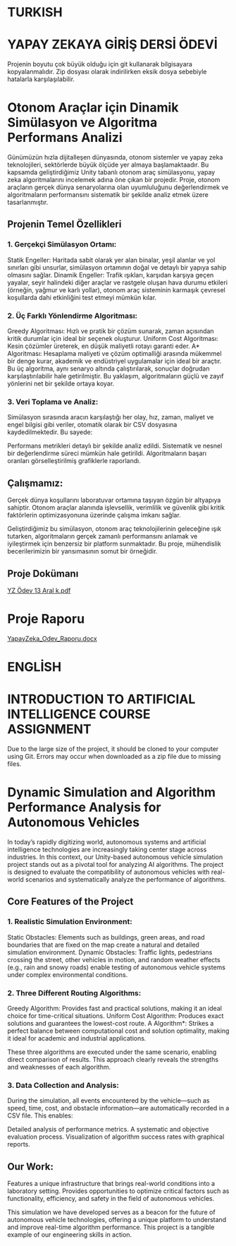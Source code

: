 # TURKISH
# YAPAY ZEKAYA GİRİŞ DERSİ ÖDEVİ
Projenin boyutu çok büyük olduğu için git kullanarak bilgisayara kopyalanmalıdır. Zip dosyası olarak indirilirken eksik dosya sebebiyle hatalarla karşılaşılabilir.

# Otonom Araçlar için Dinamik Simülasyon ve Algoritma Performans Analizi
Günümüzün hızla dijitalleşen dünyasında, otonom sistemler ve yapay zeka teknolojileri, sektörlerde büyük ölçüde yer almaya başlamaktaadır. Bu kapsamda geliştirdiğimiz Unity tabanlı otonom araç simülasyonu, yapay zeka algoritmalarını incelemek adına öne çıkan bir projedir. Proje, otonom araçların gerçek dünya senaryolarına olan uyumluluğunu değerlendirmek ve algoritmaların performansını sistematik bir şekilde analiz etmek üzere tasarlanmıştır.

## Projenin Temel Özellikleri
### 1. Gerçekçi Simülasyon Ortamı:

Statik Engeller: Haritada sabit olarak yer alan binalar, yeşil alanlar ve yol sınırları gibi unsurlar, simülasyon ortamının doğal ve detaylı bir yapıya sahip olmasını sağlar.
Dinamik Engeller: Trafik ışıkları, karşıdan karşıya geçen yayalar, seyir halindeki diğer araçlar ve rastgele oluşan hava durumu etkileri (örneğin, yağmur ve karlı yollar), otonom araç sisteminin karmaşık çevresel koşullarda dahi etkinliğini test etmeyi mümkün kılar.

### 2. Üç Farklı Yönlendirme Algoritması:

Greedy Algoritması: Hızlı ve pratik bir çözüm sunarak, zaman açısından kritik durumlar için ideal bir seçenek oluşturur.
Uniform Cost Algoritması: Kesin çözümler üreterek, en düşük maliyetli rotayı garanti eder.
A* Algoritması: Hesaplama maliyeti ve çözüm optimalliği arasında mükemmel bir denge kurar, akademik ve endüstriyel uygulamalar için ideal bir araçtır.
Bu üç algoritma, aynı senaryo altında çalıştırılarak, sonuçlar doğrudan karşılaştırılabilir hale getirilmiştir. Bu yaklaşım, algoritmaların güçlü ve zayıf yönlerini net bir şekilde ortaya koyar.

### 3. Veri Toplama ve Analiz:
Simülasyon sırasında aracın karşılaştığı her olay, hız, zaman, maliyet ve engel bilgisi gibi veriler, otomatik olarak bir CSV dosyasına kaydedilmektedir. Bu sayede:

Performans metrikleri detaylı bir şekilde analiz edildi.
Sistematik ve nesnel bir değerlendirme süreci mümkün hale getirildi.
Algoritmaların başarı oranları görselleştirilmiş grafiklerle raporlandı.

## Çalışmamız:

Gerçek dünya koşullarını laboratuvar ortamına taşıyan özgün bir altyapıya sahiptir.
Otonom araçlar alanında işlevsellik, verimlilik ve güvenlik gibi kritik faktörlerin optimizasyonuna üzerinde çalışma imkanı sağlar.

Geliştirdiğimiz bu simülasyon, otonom araç teknolojilerinin geleceğine ışık tutarken, algoritmaların gerçek zamanlı performansını anlamak ve iyileştirmek için benzersiz bir platform sunmaktadır. Bu proje, mühendislik becerilerimizin bir yansımasının somut bir örneğidir.

## Proje Dokümanı
[YZ Ödev 13 Aral k.pdf](https://github.com/user-attachments/files/18147874/YZ.Odev.13.Aral.k.pdf)

# Proje Raporu
[YapayZeka_Odev_Raporu.docx](https://github.com/user-attachments/files/18147876/YapayZeka_Odev_Raporu.docx)


# ENGLİSH
# INTRODUCTION TO ARTIFICIAL INTELLIGENCE COURSE ASSIGNMENT
Due to the large size of the project, it should be cloned to your computer using Git. Errors may occur when downloaded as a zip file due to missing files.

# Dynamic Simulation and Algorithm Performance Analysis for Autonomous Vehicles
In today’s rapidly digitizing world, autonomous systems and artificial intelligence technologies are increasingly taking center stage across industries. In this context, our Unity-based autonomous vehicle simulation project stands out as a pivotal tool for analyzing AI algorithms. The project is designed to evaluate the compatibility of autonomous vehicles with real-world scenarios and systematically analyze the performance of algorithms.

## Core Features of the Project
### 1. Realistic Simulation Environment:
Static Obstacles: Elements such as buildings, green areas, and road boundaries that are fixed on the map create a natural and detailed simulation environment.
Dynamic Obstacles: Traffic lights, pedestrians crossing the street, other vehicles in motion, and random weather effects (e.g., rain and snowy roads) enable testing of autonomous vehicle systems under complex environmental conditions.

### 2. Three Different Routing Algorithms:
Greedy Algorithm: Provides fast and practical solutions, making it an ideal choice for time-critical situations.
Uniform Cost Algorithm: Produces exact solutions and guarantees the lowest-cost route.
A Algorithm*: Strikes a perfect balance between computational cost and solution optimality, making it ideal for academic and industrial applications.

These three algorithms are executed under the same scenario, enabling direct comparison of results. This approach clearly reveals the strengths and weaknesses of each algorithm.

### 3. Data Collection and Analysis:
During the simulation, all events encountered by the vehicle—such as speed, time, cost, and obstacle information—are automatically recorded in a CSV file. This enables:

Detailed analysis of performance metrics.
A systematic and objective evaluation process.
Visualization of algorithm success rates with graphical reports.

## Our Work:
Features a unique infrastructure that brings real-world conditions into a laboratory setting.
Provides opportunities to optimize critical factors such as functionality, efficiency, and safety in the field of autonomous vehicles.

This simulation we have developed serves as a beacon for the future of autonomous vehicle technologies, offering a unique platform to understand and improve real-time algorithm performance. This project is a tangible example of our engineering skills in action.
